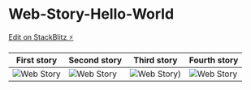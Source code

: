 # Web-Story-Hello-World

[Edit on StackBlitz ⚡️](https://stackblitz.com/edit/web-story-hello-world)

|First story|Second story|Third story|Fourth story|     
|----|-----|-------|-----|   
|![Web Story](https://github.com/jethro-magaji//blob/Web-Story-Hello-World/master/webstories1.png?raw=true)|![Web Story](Web-Story-Hello-World/story-images/webstories2.png)|![Web Story](Web-Story-Hello-World/story-images/webstories3.png))|![Web Story](Web-Story-Hello-World/story-images/webstories4.png)|
